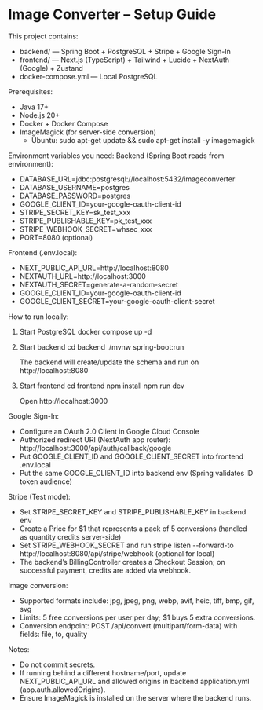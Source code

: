 # Image Converter – Setup Guide

This project contains:
- backend/ — Spring Boot + PostgreSQL + Stripe + Google Sign-In
- frontend/ — Next.js (TypeScript) + Tailwind + Lucide + NextAuth (Google) + Zustand
- docker-compose.yml — Local PostgreSQL

Prerequisites:
- Java 17+
- Node.js 20+
- Docker + Docker Compose
- ImageMagick (for server-side conversion)
  - Ubuntu: sudo apt-get update && sudo apt-get install -y imagemagick

Environment variables you need:
Backend (Spring Boot reads from environment):
- DATABASE_URL=jdbc:postgresql://localhost:5432/imageconverter
- DATABASE_USERNAME=postgres
- DATABASE_PASSWORD=postgres
- GOOGLE_CLIENT_ID=your-google-oauth-client-id
- STRIPE_SECRET_KEY=sk_test_xxx
- STRIPE_PUBLISHABLE_KEY=pk_test_xxx
- STRIPE_WEBHOOK_SECRET=whsec_xxx
- PORT=8080 (optional)

Frontend (.env.local):
- NEXT_PUBLIC_API_URL=http://localhost:8080
- NEXTAUTH_URL=http://localhost:3000
- NEXTAUTH_SECRET=generate-a-random-secret
- GOOGLE_CLIENT_ID=your-google-oauth-client-id
- GOOGLE_CLIENT_SECRET=your-google-oauth-client-secret

How to run locally:

1) Start PostgreSQL
   docker compose up -d

2) Start backend
   cd backend
   ./mvnw spring-boot:run

   The backend will create/update the schema and run on http://localhost:8080

3) Start frontend
   cd frontend
   npm install
   npm run dev

   Open http://localhost:3000

Google Sign-In:
- Configure an OAuth 2.0 Client in Google Cloud Console
- Authorized redirect URI (NextAuth app router): http://localhost:3000/api/auth/callback/google
- Put GOOGLE_CLIENT_ID and GOOGLE_CLIENT_SECRET into frontend .env.local
- Put the same GOOGLE_CLIENT_ID into backend env (Spring validates ID token audience)

Stripe (Test mode):
- Set STRIPE_SECRET_KEY and STRIPE_PUBLISHABLE_KEY in backend env
- Create a Price for $1 that represents a pack of 5 conversions (handled as quantity credits server-side)
- Set STRIPE_WEBHOOK_SECRET and run stripe listen --forward-to http://localhost:8080/api/stripe/webhook (optional for local)
- The backend’s BillingController creates a Checkout Session; on successful payment, credits are added via webhook.

Image conversion:
- Supported formats include: jpg, jpeg, png, webp, avif, heic, tiff, bmp, gif, svg
- Limits: 5 free conversions per user per day; $1 buys 5 extra conversions.
- Conversion endpoint: POST /api/convert (multipart/form-data) with fields: file, to, quality

Notes:
- Do not commit secrets.
- If running behind a different hostname/port, update NEXT_PUBLIC_API_URL and allowed origins in backend application.yml (app.auth.allowedOrigins).
- Ensure ImageMagick is installed on the server where the backend runs.

